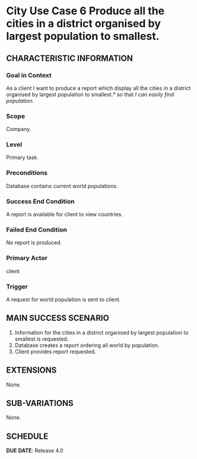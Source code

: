 # City Use Case 6 Produce all the cities in a district organised by largest population to smallest.

## CHARACTERISTIC INFORMATION

### Goal in Context

As a client I want to produce a report which display all the cities in a district organised by largest population to smallest.* so that *I can easily find population.*

### Scope

Company.

### Level

Primary task.

### Preconditions

Database contains current world populations.

### Success End Condition

A report is available for client to view countries.

### Failed End Condition

No report is produced.

### Primary Actor

client

### Trigger

A request for world population is sent to client.

## MAIN SUCCESS SCENARIO

1. Information for the cities in a district organised by largest population to smallest is requested.
2. Database creates a report ordering all world by population.
3. Client provides report requested.

## EXTENSIONS

None.

## SUB-VARIATIONS

None.

## SCHEDULE

**DUE DATE**: Release 4.0